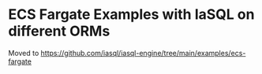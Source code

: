 # ECS Fargate Examples with IaSQL on different ORMs

Moved to https://github.com/iasql/iasql-engine/tree/main/examples/ecs-fargate
